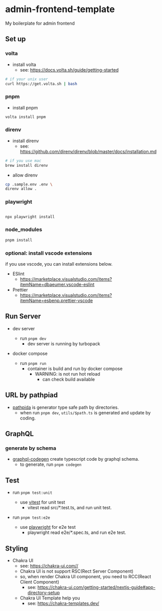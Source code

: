 # admin-frontend-template

My boilerplate for admin frontend

## Set up

### volta

- install volta
  - see: <https://docs.volta.sh/guide/getting-started>

```bash
# if your unix user
curl https://get.volta.sh | bash
```

### pnpm

- install pnpm

```bash
volta install pnpm
```

### direnv

- install direnv
  - see: <https://github.com/direnv/direnv/blob/master/docs/installation.md>

```bash
# if you use mac
brew install direnv
```

- allow direnv

```bash
cp .sample.env .env \
direnv allow .
```

### playwright

```bash

npx playwright install

```

### node_modules

```bash
pnpm install
```

### optional: install vscode extensions

if you use vscode, you can install extensions below.

- ESlint
  - <https://marketplace.visualstudio.com/items?itemName=dbaeumer.vscode-eslint>
- Prettier
  - <https://marketplace.visualstudio.com/items?itemName=esbenp.prettier-vscode>

## Run Server

- dev server
  - run `pnpm dev`
    - dev server is running by turbopack

- docker compose
  - run `pnpm run`
    - container is build and run by docker compose
      - WARNING: is not run hot reload
        - can check build available

## URL by pathpiad

- [pathpida](https://github.com/aspida/pathpida) is generator type safe path by directories.
  - when run `pnpm dev`, `utils/$path.ts` is generated and update by coding.

## GraphQL

### generate by schema

- [graphql-codegen](https://github.com/dotansimha/graphql-code-generator) create typescript code by graphql schema.
  - to generate, run `pnpm codegen`

## Test

- run `pnpm test:unit`
  - use [vitest](https://vitest.dev/) for unit test
    - vitest read src/*.test.ts, and run unit test.

- run `pnpm test:e2e`
  - use [playwright](https://playwright.dev/) for e2e test
    - playwright read e2e/*.spec.ts, and run e2e test.

## Styling

- Chakra UI
  - see: <https://chakra-ui.com//>
  - Chakra UI is not support RSC(Rect Server Component)
  - so, when render Chakra UI component, you need to RCC(React Client Component)
    - see: <https://chakra-ui.com/getting-started/nextjs-guide#app-directory-setup>
  - Chakra UI Template help you
    - see: <https://chakra-templates.dev/>
